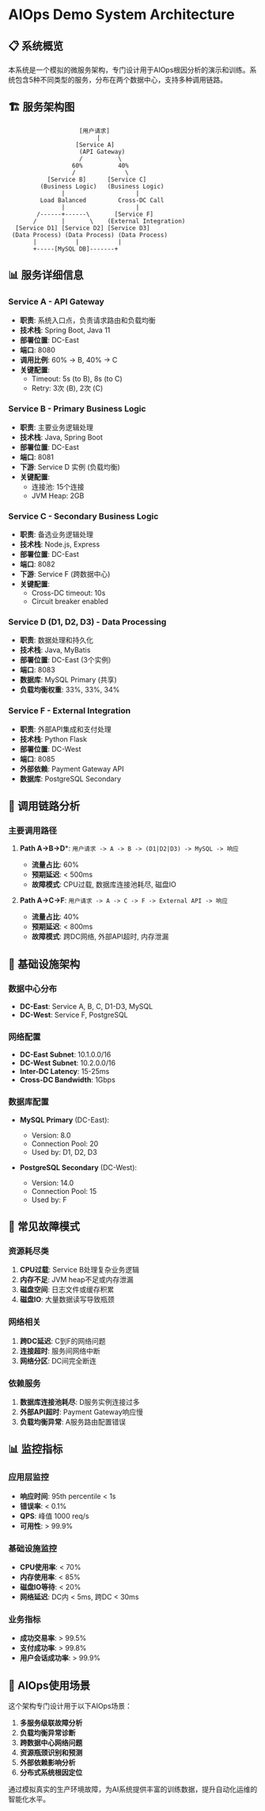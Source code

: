 # AIOps Demo System Architecture

## 📋 系统概览

本系统是一个模拟的微服务架构，专门设计用于AIOps根因分析的演示和训练。系统包含5种不同类型的服务，分布在两个数据中心，支持多种调用链路。

## 🏗 服务架构图

```
                    [用户请求]
                         |
                   [Service A]
                    (API Gateway)
                    /          \
                  60%          40%
                  /              \
           [Service B]      [Service C]
         (Business Logic)   (Business Logic)
               |                    |
         Load Balanced         Cross-DC Call  
               |                    |
        /------+------\       [Service F]
       /       |       \    (External Integration)
  [Service D1] [Service D2] [Service D3]
 (Data Process) (Data Process) (Data Process)
       |           |           |
       +-----[MySQL DB]-------+
```

## 📊 服务详细信息

### Service A - API Gateway
- **职责**: 系统入口点，负责请求路由和负载均衡
- **技术栈**: Spring Boot, Java 11
- **部署位置**: DC-East
- **端口**: 8080
- **调用比例**: 60% -> B, 40% -> C
- **关键配置**: 
  - Timeout: 5s (to B), 8s (to C)
  - Retry: 3次 (B), 2次 (C)

### Service B - Primary Business Logic
- **职责**: 主要业务逻辑处理
- **技术栈**: Java, Spring Boot
- **部署位置**: DC-East  
- **端口**: 8081
- **下游**: Service D 实例 (负载均衡)
- **关键配置**:
  - 连接池: 15个连接
  - JVM Heap: 2GB

### Service C - Secondary Business Logic  
- **职责**: 备选业务逻辑处理
- **技术栈**: Node.js, Express
- **部署位置**: DC-East
- **端口**: 8082
- **下游**: Service F (跨数据中心)
- **关键配置**:
  - Cross-DC timeout: 10s
  - Circuit breaker enabled

### Service D (D1, D2, D3) - Data Processing
- **职责**: 数据处理和持久化
- **技术栈**: Java, MyBatis
- **部署位置**: DC-East (3个实例)
- **端口**: 8083
- **数据库**: MySQL Primary (共享)
- **负载均衡权重**: 33%, 33%, 34%

### Service F - External Integration
- **职责**: 外部API集成和支付处理
- **技术栈**: Python Flask
- **部署位置**: DC-West
- **端口**: 8085  
- **外部依赖**: Payment Gateway API
- **数据库**: PostgreSQL Secondary

## 🔄 调用链路分析

### 主要调用路径

1. **Path A->B->D***: `用户请求 -> A -> B -> (D1|D2|D3) -> MySQL -> 响应`
   - **流量占比**: 60%
   - **预期延迟**: < 500ms
   - **故障模式**: CPU过载, 数据库连接池耗尽, 磁盘IO

2. **Path A->C->F**: `用户请求 -> A -> C -> F -> External API -> 响应`  
   - **流量占比**: 40%
   - **预期延迟**: < 800ms
   - **故障模式**: 跨DC网络, 外部API超时, 内存泄漏

## 🏢 基础设施架构

### 数据中心分布
- **DC-East**: Service A, B, C, D1-D3, MySQL
- **DC-West**: Service F, PostgreSQL

### 网络配置
- **DC-East Subnet**: 10.1.0.0/16
- **DC-West Subnet**: 10.2.0.0/16  
- **Inter-DC Latency**: 15-25ms
- **Cross-DC Bandwidth**: 1Gbps

### 数据库配置
- **MySQL Primary** (DC-East):
  - Version: 8.0
  - Connection Pool: 20
  - Used by: D1, D2, D3
  
- **PostgreSQL Secondary** (DC-West):
  - Version: 14.0
  - Connection Pool: 15  
  - Used by: F

## 🚨 常见故障模式

### 资源耗尽类
1. **CPU过载**: Service B处理复杂业务逻辑
2. **内存不足**: JVM heap不足或内存泄漏
3. **磁盘空间**: 日志文件或缓存积累
4. **磁盘IO**: 大量数据读写导致瓶颈

### 网络相关
1. **跨DC延迟**: C到F的网络问题
2. **连接超时**: 服务间网络中断
3. **网络分区**: DC间完全断连

### 依赖服务
1. **数据库连接池耗尽**: D服务实例连接过多
2. **外部API超时**: Payment Gateway响应慢
3. **负载均衡异常**: A服务路由配置错误

## 📊 监控指标

### 应用层监控
- **响应时间**: 95th percentile < 1s
- **错误率**: < 0.1%
- **QPS**: 峰值 1000 req/s
- **可用性**: > 99.9%

### 基础设施监控  
- **CPU使用率**: < 70%
- **内存使用率**: < 85%
- **磁盘IO等待**: < 20%
- **网络延迟**: DC内 < 5ms, 跨DC < 30ms

### 业务指标
- **成功交易率**: > 99.5%
- **支付成功率**: > 99.8%
- **用户会话成功率**: > 99.9%

## 🎯 AIOps使用场景

这个架构专门设计用于以下AIOps场景：

1. **多服务级联故障分析**
2. **负载均衡异常诊断**  
3. **跨数据中心网络问题**
4. **资源瓶颈识别和预测**
5. **外部依赖影响分析**
6. **分布式系统根因定位**

通过模拟真实的生产环境故障，为AI系统提供丰富的训练数据，提升自动化运维的智能化水平。